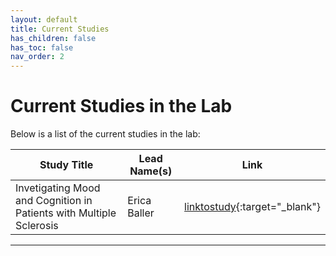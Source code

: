 ```yaml
---
layout: default
title: Current Studies
has_children: false
has_toc: false
nav_order: 2
---
```


# Current Studies in the Lab

Below is a list of the current studies in the lab:

| Study Title |    Lead Name(s)    |               Link                |
| ------------- | --------------- | --------------------------------- |
| Invetigating Mood and Cognition in Patients with Multiple Sclerosis   | Erica Baller | [linktostudy](linktostudy){:target="_blank"} |

---------------------------------------------------------------------------------


